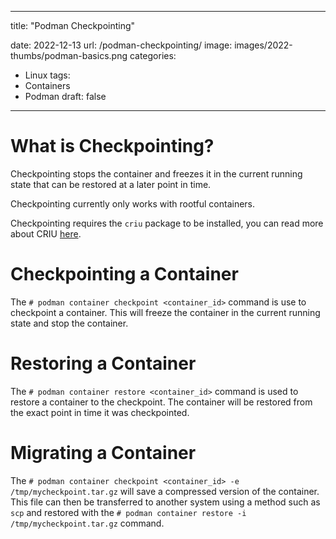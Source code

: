 ---
title: "Podman Checkpointing"

date: 2022-12-13
url: /podman-checkpointing/
image: images/2022-thumbs/podman-basics.png
categories:
  - Linux
tags:
  - Containers
  - Podman
draft: false
-----
# What is Checkpointing?
Checkpointing stops the container and freezes it in the current running state that can be restored at a later point in time.

Checkpointing currently only works with rootful containers.

Checkpointing requires the `criu` package to be installed, you can read more about CRIU [here](https://criu.org/Main_Page). 

# Checkpointing a Container
The `# podman container checkpoint <container_id>` command is use to checkpoint a container. This will freeze the container in the current running state and stop the container.

# Restoring a Container
The `# podman container restore <container_id>` command is used to restore a container to the checkpoint. The container will be restored from the exact point in time it was checkpointed.

# Migrating a Container
The `# podman container checkpoint <container_id> -e /tmp/mycheckpoint.tar.gz` will save a compressed version of the container. This file can then be transferred to another system using a method such as `scp` and restored with the `# podman container restore -i /tmp/mycheckpoint.tar.gz` command.
